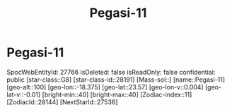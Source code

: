 ﻿---
title: "Pegasi-11"
location: [23.57,-18.375,100]
type: Station
tags:
- astro/Star

---

# Pegasi-11

SpocWebEntityId: 27766
isDeleted: false
isReadOnly: false
confidential: public
[star-class::G8]
[star-class-id::28191]
[Mass-sol::]
[name::Pegasi-11]
[geo-alt::100]
[geo-lon::-18.375]
[geo-lat::23.57]
[geo-lon-v::0.004]
[geo-lat-v::-0.01]
[bright-min::40]
[bright-max::40]
[Zodiac-index::11]
[ZodiacId::28144]
[NextStarId::27536]

